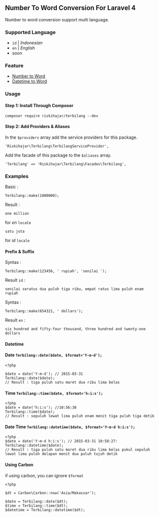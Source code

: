 ## Number To Word Conversion For Laravel 4
Number to word conversion support multi language.

### Supported Language
* `id` | *Indonesian*
* `en` | *English*
* soon

### Feature
* [Number to Word](https://github.com/riskihajar/terbilang#example)
* [Datetime to Word](https://github.com/riskihajar/terbilang#datetime)

### Usage

#### Step 1: Install Through Composer
```
composer require riskihajar/terbilang --dev
````

#### Step 2: Add Providers & Aliases
In the `$providers` array add the service providers for this package.
```
'Riskihajar\Terbilang\TerbilangServiceProvider',
```
Add the facade of this package to the `$aliases` array.
```
'Terbilang' => 'Riskihajar\Terbilang\Facades\Terbilang',
```

### Examples
Basic :
```
Terbilang::make(1000000);
```
Result : 
```
one million
```
for *en* `locale`
```
satu juta
```
for *id* `locale`

#### Prefix & Suffix
Syntax :
```
Terbilang::make(123456, ' rupiah', 'senilai ');
```
Result `id` :
```
senilai seratus dua puluh tiga ribu, empat ratus lima puluh enam rupiah
```
Syntax : 
```
Terbilang::make(654321, ' dollars');
```
Result `en` :
```
six hundred and fifty-four thousand, three hundred and twenty-one dollars
```

#### Datetime
#### Date `Terbilang::date($date, $format='Y-m-d');`
```
<?php

$date = date('Y-m-d'); // 2015-03-31
Terbilang::date($date);
// Result : tiga puluh satu maret dua ribu lima belas
```
#### Time `Terbilang::time($date, $format='h:i:s');`
```
<?php
$date = date('h:i:s'); //10:56:30
Terbilang::time($date);
// Result : sepuluh lewat lima puluh enam menit tiga puluh tiga detik
```
#### Date Time `Terbilang::datetime($date, $format='Y-m-d h:i:s');`
```
<?php
$date = date('Y-m-d h:i:s'); // 2015-03-31 10:58:27:
Terbilang::datetime($date);
// Result : tiga puluh satu maret dua ribu lima belas pukul sepuluh lewat lima puluh delapan menit dua puluh tujuh detik
```
#### Using Carbon
if using carbon, you can ignore `$format`
```
<?php

$dt = Carbon\Carbon::now('Asia/Makassar');

$date = Terbilang::date($dt);
$time = Terbilang::time($dt);
$datetime = Terbilang::datetime($dt);
```
